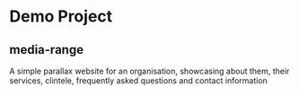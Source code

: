# Demo Project
## media-range
A simple parallax website for an organisation, showcasing about them, their services, clintele, frequently asked questions and contact information
